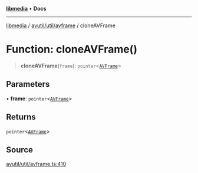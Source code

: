 [**libmedia**](../../../../README.md) • **Docs**

***

[libmedia](../../../../README.md) / [avutil/util/avframe](../README.md) / cloneAVFrame

# Function: cloneAVFrame()

> **cloneAVFrame**(`frame`): `pointer`\<[`AVFrame`](../../../struct/avframe/classes/AVFrame.md)\>

## Parameters

• **frame**: `pointer`\<[`AVFrame`](../../../struct/avframe/classes/AVFrame.md)\>

## Returns

`pointer`\<[`AVFrame`](../../../struct/avframe/classes/AVFrame.md)\>

## Source

[avutil/util/avframe.ts:410](https://github.com/zhaohappy/libmedia/blob/a88305ff5d10e91621f2d71d24c72fc85681b8f7/src/avutil/util/avframe.ts#L410)
